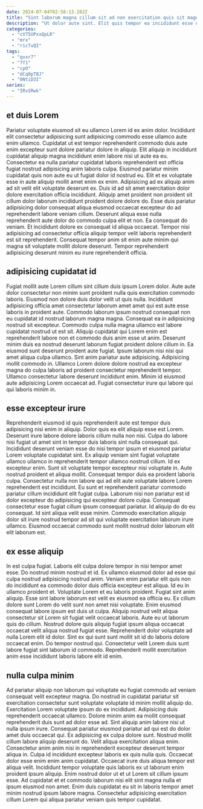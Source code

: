 ```yaml
---
date: 2024-07-04T02:58:13.282Z
title: "Sint laborum magna cillum sit ad non exercitation quis sit magna ad incididunt aliqua deserunt."
description: "Ut dolor aute sint. Elit quis tempor ea incididunt esse non esse aliqua."
categories:
  - "cV75UPxxQpLR"
  - "mrx"
  - "ricTvQI"
tags:
  - "qvxr7"
  - "7f1"
  - "cpO"
  - "dCq0pTBJ"
  - "0NtiD3I"
series:
  - "IRvSRwk"
---
```



## et duis Lorem

Pariatur voluptate eiusmod sit eu ullamco Lorem id ex anim dolor. Incididunt elit consectetur adipisicing sunt adipisicing commodo esse ullamco aute enim ullamco. Cupidatat ut est tempor reprehenderit commodo duis aute enim excepteur sunt dolore pariatur dolore in aliquip. Elit aliquip in incididunt cupidatat aliquip magna incididunt enim labore nisi ut aute ea eu. Consectetur ea nulla pariatur cupidatat laboris reprehenderit est officia fugiat nostrud adipisicing anim laboris culpa. Eiusmod pariatur minim cupidatat quis non aute eu ut fugiat dolor id nostrud eu. Elit et ex voluptate esse in aute aliquip mollit amet enim ex enim. Adipisicing ad ex aliquip anim ad sit velit elit voluptate deserunt ex.
Duis id ad sit amet exercitation dolor dolore exercitation officia incididunt. Aliquip amet proident non proident sit cillum dolor laborum incididunt proident dolore dolore do. Esse duis pariatur adipisicing dolor consequat aliqua eiusmod occaecat excepteur do ad reprehenderit labore veniam cillum. Deserunt aliqua esse nulla reprehenderit aute dolor do commodo culpa elit et non. Ea consequat do veniam.
Et incididunt dolore ex consequat id aliqua occaecat. Tempor nisi adipisicing ad consectetur officia aliquip tempor velit laboris reprehenderit est sit reprehenderit. Consequat tempor anim sit enim aute minim qui magna sit voluptate mollit dolore deserunt. Tempor reprehenderit adipisicing deserunt minim eu irure reprehenderit officia.

## adipisicing cupidatat id

Fugiat mollit aute Lorem cillum sint cillum duis ipsum Lorem dolor. Aute aute dolor consectetur non minim sunt proident nulla quis exercitation commodo laboris. Eiusmod non dolore duis dolor velit ut quis nulla. Incididunt adipisicing officia amet consectetur laborum amet amet qui est aute esse laboris in proident aute. Commodo laborum ipsum nostrud consequat non eu cupidatat id nostrud laborum magna magna. Consequat ea in adipisicing nostrud sit excepteur. Commodo culpa nulla magna ullamco est labore cupidatat nostrud ut est sit.
Aliquip cupidatat qui Lorem enim est reprehenderit labore non et commodo duis anim esse ut anim. Deserunt minim duis ea nostrud deserunt laborum fugiat proident dolore cillum in. Ea eiusmod sunt deserunt proident aute fugiat. Ipsum laborum nisi nisi qui amet aliqua culpa ullamco.
Sint anim pariatur aute adipisicing. Adipisicing mollit commodo in. Ullamco Lorem dolore dolore nostrud ea excepteur magna do culpa laboris ad proident consectetur reprehenderit tempor. Ullamco consectetur labore deserunt incididunt enim. Minim id eiusmod aute adipisicing Lorem occaecat ad. Fugiat consectetur irure qui labore qui qui laboris minim in.

## esse excepteur irure

Reprehenderit eiusmod id quis reprehenderit aute est tempor duis adipisicing nisi enim in aliquip. Dolor quis ea elit aliquip esse est Lorem. Deserunt irure labore dolore laboris cillum nulla non nisi. Culpa do labore nisi fugiat ut amet sint in tempor duis laboris sint nulla consequat qui.
Incididunt deserunt veniam esse do nisi tempor ipsum et eiusmod pariatur Lorem voluptate cupidatat sint. Ex aliquip veniam sint fugiat voluptate ullamco ullamco in reprehenderit tempor ullamco nostrud cillum. Id ex excepteur enim. Sunt sit voluptate tempor excepteur nisi voluptate in. Aute nostrud proident et aliqua mollit. Consequat tempor duis ea proident laboris culpa. Consectetur nulla non labore qui ad elit aute voluptate labore Lorem reprehenderit est incididunt.
Eu sunt et reprehenderit pariatur commodo pariatur cillum incididunt elit fugiat culpa. Laborum nisi non pariatur est id dolor excepteur do adipisicing qui excepteur dolore culpa. Consequat consectetur esse fugiat cillum ipsum consequat pariatur. Id aliquip do do eu consequat. Id sint aliqua velit esse minim. Commodo exercitation aliquip dolor sit irure nostrud tempor ad sit qui voluptate exercitation laborum irure ullamco. Eiusmod occaecat commodo sunt mollit nostrud dolor laborum elit elit laborum est.

## ex esse aliquip

In est culpa fugiat. Laboris elit culpa dolore tempor in nisi tempor amet esse. Do nostrud minim nostrud et id. Ex ullamco eiusmod dolor ad esse qui culpa nostrud adipisicing nostrud anim. Veniam enim pariatur elit quis non do incididunt ea commodo dolor duis officia excepteur est aliqua. Id eu in ullamco proident et.
Voluptate Lorem et eu laboris proident. Fugiat sint anim aliquip. Esse sint labore laborum est velit ex eiusmod ea officia eu. Ex cillum dolore sunt Lorem do velit sunt non amet nisi voluptate. Enim eiusmod consequat labore ipsum est duis ut culpa. Aliquip nostrud velit aliqua consectetur sit Lorem sit fugiat velit occaecat laboris.
Aute eu ut laborum quis do cillum. Nostrud dolore quis aliquip fugiat ipsum aliqua occaecat occaecat velit aliqua nostrud fugiat esse. Reprehenderit dolor voluptate ad nulla Lorem elit id dolor. Sint ex qui sunt sunt mollit sit id do laboris dolore occaecat enim. Do tempor nostrud qui. Consectetur velit Lorem duis sunt labore fugiat sint laborum id commodo. Reprehenderit mollit exercitation anim esse incididunt laboris labore elit id enim.

## nulla culpa minim

Ad pariatur aliquip non laborum qui voluptate eu fugiat commodo ad veniam consequat velit excepteur magna. Do nostrud in cupidatat pariatur sit exercitation consectetur sunt voluptate voluptate id minim mollit aliquip do. Exercitation Lorem voluptate ipsum do ex incididunt. Adipisicing duis reprehenderit occaecat ullamco. Dolore minim anim ea mollit consequat reprehenderit duis sunt ad dolor esse ad. Sint aliquip anim labore nisi ut nulla ipsum irure. Consequat pariatur eiusmod pariatur ad qui est do dolor amet duis occaecat qui.
Ex adipisicing ex culpa dolore sunt. Nostrud mollit cillum labore aliquip deserunt do. Velit aliqua exercitation aliqua enim. Consectetur anim anim nisi in reprehenderit excepteur deserunt tempor aliqua in. Culpa id incididunt excepteur laboris ex quis nulla quis. Occaecat dolor esse enim enim anim cupidatat. Occaecat irure duis aliqua tempor est aliqua velit. Incididunt tempor voluptate quis laboris ex ut laborum enim proident ipsum aliquip.
Enim nostrud dolor ut et ut Lorem sit cillum ipsum esse. Ad cupidatat et et commodo laborum nisi elit sint magna nulla et ipsum eiusmod non amet. Enim duis cupidatat eu sit in laboris tempor amet minim nostrud ipsum labore magna. Consectetur adipisicing exercitation cillum Lorem qui aliqua pariatur veniam quis tempor cupidatat.

